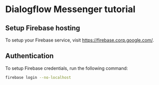 # Dialogflow Messenger tutorial

## Setup Firebase hosting
To setup your Firebase service, visit https://firebase.corp.google.com/.
## Authentication
To setup Firebase credentials, run the following command:
```bash
firebase login --no-localhost
```